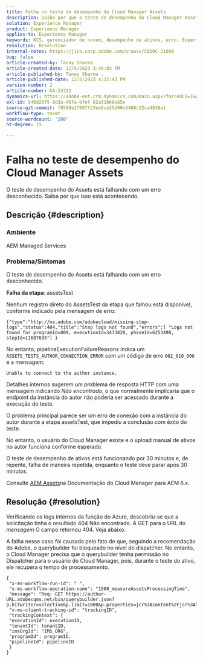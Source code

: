 ```yaml
---
title: Falha no teste de desempenho do Cloud Manager Assets
description: Saiba por que o teste de desempenho do Cloud Manager Assets está falhando.
solution: Experience Manager
product: Experience Manager
applies-to: Experience Manager
keywords: KCS, gerenciador de nuvem, desempenho de ativos, erro, Experience Manager
resolution: Resolution
internal-notes: https://jira.corp.adobe.com/browse/CQDOC-21090
bug: false
article-created-by: Tanay Sharma .
article-created-date: 12/5/2023 3:46:03 PM
article-published-by: Tanay Sharma .
article-published-date: 12/5/2023 4:22:43 PM
version-number: 2
article-number: KA-23312
dynamics-url: https://adobe-ent.crm.dynamics.com/main.aspx?forceUCI=1&pagetype=entityrecord&etn=knowledgearticle&id=ed605461-8593-ee11-be37-6045bd006b25
exl-id: 546d28f5-8d3a-45fa-bfef-82a31b68e85e
source-git-commit: f0598a17997f23ee5ce25d90c6488c22ca4838a1
workflow-type: tm+mt
source-wordcount: '280'
ht-degree: 1%

---
```


# Falha no teste de desempenho do Cloud Manager Assets


O teste de desempenho do Assets está falhando com um erro desconhecido. Saiba por que isso está acontecendo.

## Descrição {#description}


### Ambiente

AEM Managed Services

### Problema/Sintomas 

O teste de desempenho do Assets está falhando com um erro desconhecido.

<b>Falha da etapa</b>: assetsTest

Nenhum registro direto do AssetsTest da etapa que falhou está disponível, conforme indicado pela mensagem de erro:

`{"type":"http://ns.adobe.com/adobecloud/missing-step-logs","status":404,"title":"Step logs not found","errors":[ "Logs not found for programId=809, executionId=3473820, phaseId=6253498, stepId=11687695"] } `

No entanto, pipelineExecutionFailureReasons indica um `ASSETS_TESTS_AUTHOR_CONNECTION_ERROR` com um código de erro `002_010_006` e a mensagem:

`Unable to connect to the author instance. `

Detalhes internos sugerem um problema de resposta HTTP com uma mensagem indicando *Não encontrado*, o que normalmente implicaria que o endpoint da instância do autor não poderia ser acessado durante a execução do teste.

O problema principal parece ser um erro de conexão com a instância do autor durante a etapa assetsTest, que impediu a conclusão com êxito do teste.

No entanto, o usuário do Cloud Manager existe e o upload manual de ativos no autor funciona conforme esperado.

O teste de desempenho de ativos está funcionando por 30 minutos e, de repente, falha de maneira repetida, enquanto o teste deve parar após 30 minutos.

Consulte [AEM Assets](https://experienceleague.adobe.com/docs/experience-manager-cloud-manager/content/using/code-quality-testing.html#aem-assets)na Documentação do Cloud Manager para AEM 6.x.


## Resolução {#resolution}


Verificando os logs internos da função do Azure, descobriu-se que a solicitação tinha o resultado 404 Não encontrado. A GET para o URL do *mensagem* O campo retornou 404. Veja abaixo.

A falha nesse caso foi causada pelo fato de que, seguindo a recomendação do Adobe, o querybuilder foi bloqueado no nível do dispatcher.
No entanto, o Cloud Manager precisa que o querybuilder tenha permissão no Dispatcher para o usuário do Cloud Manager, pois, durante o teste do ativo, ele recupera o tempo de processamento.




```
{
 "x-ms-workflow-run-id": " ",
 "x-ms-workflow-operation-name": "1500_measureAssetsProcessingTime",
 "message": "Req: GET https://author-URL.adobecqms.net/bin/querybuilder.json?p.hitwriter=selective&p.limit=1000&p.properties=jcr%3Acontent%2Fjcr%3AlastModified+jcr%3Acreated&path=%2Fcontent%2Fdam%2Fcloudmanager&property=jcr%3Acontent%2Fdam%3AassetState&property.depth=1&property.value=processed&type=dam%3AAsset",
 "x-ms-client-tracking-id": "trackingID",
 "trackingContext": {
 "executionId": executionID,
 "tenantId": tenantID,
 "imsOrgId": "IMS_ORG",
 "programId": programID,
 "pipelineId": pipelineID
 }
}
```
